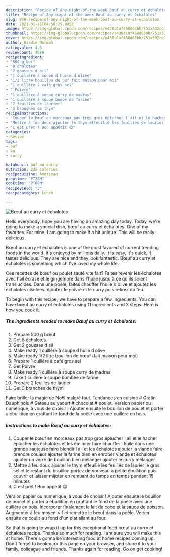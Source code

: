 ```yaml
---
description: "Recipe of Any-night-of-the-week Bœuf au curry et échalotes"
title: "Recipe of Any-night-of-the-week Bœuf au curry et échalotes"
slug: 870-recipe-of-any-night-of-the-week-bouf-au-curry-et-echalotes
date: 2021-01-21T04:50:29.805Z
image: https://img-global.cpcdn.com/recipes/e430a1af468d68bb/751x532cq70/boeuf-au-curry-et-echalotes-photo-principale-de-la-recette.jpg
thumbnail: https://img-global.cpcdn.com/recipes/e430a1af468d68bb/751x532cq70/boeuf-au-curry-et-echalotes-photo-principale-de-la-recette.jpg
cover: https://img-global.cpcdn.com/recipes/e430a1af468d68bb/751x532cq70/boeuf-au-curry-et-echalotes-photo-principale-de-la-recette.jpg
author: Birdie Norman
ratingvalue: 4.6
reviewcount: 4689
recipeingredient:
- "500 g buf"
- "8 chalotes"
- "2 gousses d ail"
- "1 cuillère à soupe d huile d olive"
- "1/2 litre bouillon de buf fait maison pour moi"
- "1 cuillère à café gros sel"
- " Poivre"
- "1 cuillère à soupe curry de madras"
- "1 cuillère à soupe bombe de farine"
- "2 feuilles de laurier"
- "3 branches de thym"
recipeinstructions:
- "Couper le bœuf en morceaux pas trop gros éplucher l ail et le hacher éplucher les échalotes et les émincer faire chauffer l huile dans une grande sauteuse faire blondir l ail et les échalotes ajouter la viande faire prendre couleur ajouter la farine bien en enrober viande et échalotes ajouter un verre de bouillon bien mélanger ajouter le curry mélanger"
- "Mettre à feu doux ajouter le thym effeuillé les feuilles de laurier le gros sel et le restant du bouillon portez de nouveau à petite ébullition puis couvrir et laisser mijoter en remuant de temps en temps pendant 15 minutes"
- "C est prêt ! Bon appétit 😋"
categories:
- Recipe
tags:
- buf
- au
- curry

katakunci: buf au curry 
nutrition: 235 calories
recipecuisine: American
preptime: "PT28M"
cooktime: "PT60M"
recipeyield: "3"
recipecategory: Lunch

---
```



![Bœuf au curry et échalotes](https://img-global.cpcdn.com/recipes/e430a1af468d68bb/751x532cq70/boeuf-au-curry-et-echalotes-photo-principale-de-la-recette.jpg)

Hello everybody, hope you are having an amazing day today. Today, we're going to make a special dish, bœuf au curry et échalotes. One of my favorites. For mine, I am going to make it a bit unique. This will be really delicious.

Bœuf au curry et échalotes is one of the most favored of current trending foods in the world. It's enjoyed by millions daily. It is easy, it's quick, it tastes delicious. They are nice and they look fantastic. Bœuf au curry et échalotes is something which I've loved my whole life.

Ces recettes de bœuf ou poulet sauté vite fait? Faites revenir les échalotes avec l&#39;ail écrasé et le gingembre dans l&#39;huile jusqu&#39;à ce qu&#39;ils soient translucides. Dans une poêle, faites chauffer l&#39;huile d&#39;olive et ajoutez les échalotes ciselées. Ajoutez le poivre et le curry puis retirez du feu.


To begin with this recipe, we have to prepare a few ingredients. You can have bœuf au curry et échalotes using 11 ingredients and 3 steps. Here is how you cook it.

<!--inarticleads1-->

##### The ingredients needed to make Bœuf au curry et échalotes:

1. Prepare 500 g bœuf
1. Get 8 échalotes
1. Get 2 gousses d ail
1. Make ready 1 cuillère à soupe d huile d olive
1. Make ready 1/2 litre bouillon de bœuf (fait maison pour moi)
1. Prepare 1 cuillère à café gros sel
1. Get  Poivre
1. Make ready 1 cuillère à soupe curry de madras
1. Take 1 cuillère à soupe bombée de farine
1. Prepare 2 feuilles de laurier
1. Get 3 branches de thym


Faire briller la magie de Noël malgré tout. Tendances en cuisine # Gratin Dauphinois # Gateau au yaourt # chocolat # poulet. Version papier ou numérique, à vous de choisir ! Ajouter ensuite le bouillon de poulet et porter a ébullition en grattant le fond de la poêle avec une cuillère en bois. 

<!--inarticleads2-->

##### Instructions to make Bœuf au curry et échalotes:

1. Couper le bœuf en morceaux pas trop gros éplucher l ail et le hacher éplucher les échalotes et les émincer faire chauffer l huile dans une grande sauteuse faire blondir l ail et les échalotes ajouter la viande faire prendre couleur ajouter la farine bien en enrober viande et échalotes ajouter un verre de bouillon bien mélanger ajouter le curry mélanger
1. Mettre à feu doux ajouter le thym effeuillé les feuilles de laurier le gros sel et le restant du bouillon portez de nouveau à petite ébullition puis couvrir et laisser mijoter en remuant de temps en temps pendant 15 minutes
1. C est prêt ! Bon appétit 😋


Version papier ou numérique, à vous de choisir ! Ajouter ensuite le bouillon de poulet et porter a ébullition en grattant le fond de la poêle avec une cuillère en bois. Incorporer finalement le lait de coco et la sauce de poisson. Augmenter à feu moyen-vif et remettre le bœuf dans la poêle. Verser ensuite ce coulis au fond d&#39;un plat allant au four. 

So that is going to wrap it up for this exceptional food bœuf au curry et échalotes recipe. Thanks so much for reading. I am sure you will make this at home. There's gonna be interesting food at home recipes coming up. Don't forget to bookmark this page on your browser, and share it to your family, colleague and friends. Thanks again for reading. Go on get cooking!
